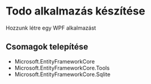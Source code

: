 # Todo alkalmazás készítése
Hozzunk létre egy WPF alkalmazást
## Csomagok telepítése
 - Microsoft.EntityFrameworkCore
 - Microsoft.EntityFrameworkCore.Tools
 - Microsoft.EntityFrameworkCore.Sqlite


